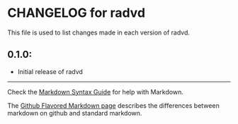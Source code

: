 # CHANGELOG for radvd

This file is used to list changes made in each version of radvd.

## 0.1.0:

* Initial release of radvd

- - -
Check the [Markdown Syntax Guide](http://daringfireball.net/projects/markdown/syntax) for help with Markdown.

The [Github Flavored Markdown page](http://github.github.com/github-flavored-markdown/) describes the differences between markdown on github and standard markdown.

